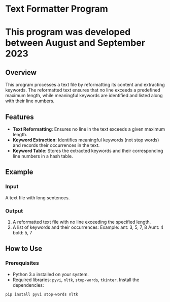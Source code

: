 # Text Formatter Program
# This program was developed between August and September 2023

## Overview

This program processes a text file by reformatting its content and extracting keywords. The reformatted text ensures that no line exceeds a predefined maximum length, while meaningful keywords are identified and listed along with their line numbers.

## Features

- **Text Reformatting**: Ensures no line in the text exceeds a given maximum length.
- **Keyword Extraction**: Identifies meaningful keywords (not stop words) and records their occurrences in the text.
- **Keyword Table**: Stores the extracted keywords and their corresponding line numbers in a hash table.

## Example

### Input
A text file with long sentences.

### Output
1. A reformatted text file with no line exceeding the specified length.
2. A list of keywords and their occurrences:
Example:
ant: 3, 5, 7, 8
Aunt: 4
bold: 5, 7

## How to Use

### Prerequisites
- Python 3.x installed on your system.
- Required libraries: `pyvi`, `nltk`, `stop-words`, `tkinter`.
Install the dependencies:
```bash
pip install pyvi stop-words nltk


